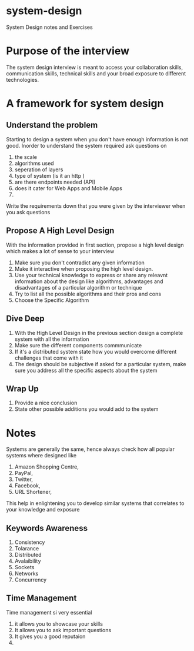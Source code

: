 # system-design
System Design notes and Exercises 

# Purpose of the interview 
The system design interview is meant to access your collaboration skills, communication skills, technical skills and your broad exposure to different technologies.

# A framework for system design
## Understand the problem
Starting to design a system when you don't have enough information is not good. Inorder to understand the system required ask questions on
1. the scale
2. algorithms used
3. seperation of layers
4. type of system (is it an http )
5. are there endpoints needed (API)
6. does it cater for Web Apps and Mobile Apps
7. 

Write the requirements down that you were given by the interviewer when you ask questions

## Propose A High Level Design
With the information provided in first section, propose a high level design which makes a lot of sense to your interview 
1. Make sure you don't contradict any given information
2. Make it interactive when proposing the high level design.
3. Use your technical knowledge to express or share any releavnt information about the design like algorithms, advantages and disadvantages of a particular algorithm or technique
4. Try to list all the possible algorithms and their pros and cons
5. Choose the Specific Algorithm

## Dive Deep

1. With the High Level Design in the previous section design a complete system with all the information
2. Make sure the different components commmunicate
3. If it's a distributed system state how you would overcome different challenges that come with it
4. The design should be subjective if asked for a particular system, make sure you address all the specific aspects about the system

## Wrap Up

1. Provide a nice conclusion
2. State other possible additions you would add to the system


# Notes
Systems are generally the same, hence always check how all popular systems where designed like 
1. Amazon Shopping Centre,
2. PayPal,
3. Twitter,
4. Facebook,
5. URL Shortener, 

This help in enlightening you to develop similar systems that correlates to your knowledge and exposure

## Keywords Awareness
1. Consistency
2. Tolarance
3. Distributed
4. Avalaibility
5. Sockets
6. Networks
7. Concurrency

## Time Management
Time management si very essential
1. it allows you  to showcase your skills
2. It allows you to ask important questions
3. It gives you a good reputaion
4. 

